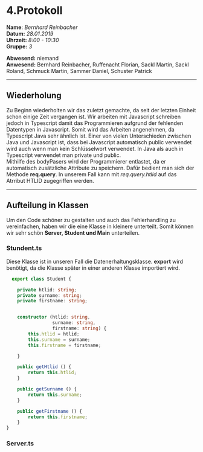 # 4.Protokoll  
  
  **Name**:  *Bernhard Reinbacher*  
  **Datum:** *28.01.2019*  
  **Uhrzeit:** *8:00 - 10:30*  
  **Gruppe:** *3*  
  
   
    
 **Abwesend:** niemand  
 **Anwesend:** Bernhard Reinbacher, Ruffenacht Florian, Sackl Martin, Sackl Roland, Schmuck Martin, Sammer Daniel, Schuster Patrick  
  
*************************************************************************************************************************     
## Wiederholung  
Zu Beginn wiederholten wir das zuletzt gemachte, da seit der letzten Einheit schon einige Zeit vergangen ist. Wir arbeiten mit Javascript schreiben jedoch in Typescript damit das Programmieren aufgrund der fehlenden Datentypen in Javascript. Somit wird das Arbeiten angenehmen, da Typescript Java sehr ähnlich ist. Einer von vielen Unterschieden zwischen Java und Javascript ist, dass bei Javascript automatisch public verwendet wird auch wenn man kein Schlüsselwort verwendet. In Java als auch in Typescript verwendet man private und public.  
Mithilfe des bodyPasers wird der Programmierer entlastet, da er automatisch zusätzliche Attribute zu speichern. Dafür bedient man sich der Methode **req.query**. In unserem Fall kann mit *req.query.htlid* auf das Atrribut HTLID zugegriffen werden.  
  
*************************************************************************************************************************     
## Aufteilung in Klassen  
Um den Code schöner zu gestalten und auch das Fehlerhandling zu vereinfachen, haben wir die eine Klasse in kleinere unterteilt. Somit können wir sehr schön **Server, Student und Main** unterteilen.  
### Stundent.ts  
Diese Klasse ist in unseren Fall die Datenerhaltungsklasse. **export** wird benötigt, da die Klasse später in einer anderen Klasse importiert wird.  
```typescript  
  export class Student {

    private htlid: string;
    private surname: string;
    private firstname: string;


    constructor (htlid: string,
                 surname: string,
                 firstname: string) {
        this.htlid = htlid;
        this.surname = surname;
        this.firstname = firstname;

    }

    public getHtlid () {
        return this.htlid;
    }

    public getSurname () {
        return this.surname;
    }

    public getFirstname () {
        return this.firstname;
    }
}
```  
### Server.ts  

